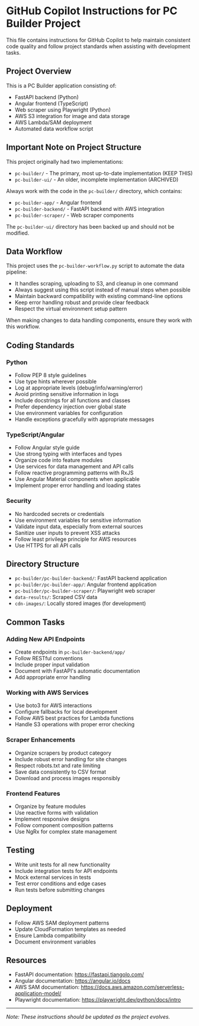 # GitHub Copilot Instructions for PC Builder Project

This file contains instructions for GitHub Copilot to help maintain consistent code quality and follow project standards when assisting with development tasks.

## Project Overview

This is a PC Builder application consisting of:
- FastAPI backend (Python)
- Angular frontend (TypeScript)
- Web scraper using Playwright (Python)
- AWS S3 integration for image and data storage
- AWS Lambda/SAM deployment
- Automated data workflow script

## Important Note on Project Structure

This project originally had two implementations:
- `pc-builder/` - The primary, most up-to-date implementation (KEEP THIS)
- `pc-builder-ui/` - An older, incomplete implementation (ARCHIVED)

Always work with the code in the `pc-builder/` directory, which contains:
- `pc-builder-app/` - Angular frontend
- `pc-builder-backend/` - FastAPI backend with AWS integration
- `pc-builder-scraper/` - Web scraper components

The `pc-builder-ui/` directory has been backed up and should not be modified.

## Data Workflow

This project uses the `pc-builder-workflow.py` script to automate the data pipeline:

- It handles scraping, uploading to S3, and cleanup in one command
- Always suggest using this script instead of manual steps when possible
- Maintain backward compatibility with existing command-line options
- Keep error handling robust and provide clear feedback
- Respect the virtual environment setup pattern

When making changes to data handling components, ensure they work with this workflow.

## Coding Standards

### Python

- Follow PEP 8 style guidelines
- Use type hints wherever possible
- Log at appropriate levels (debug/info/warning/error)
- Avoid printing sensitive information in logs
- Include docstrings for all functions and classes
- Prefer dependency injection over global state
- Use environment variables for configuration
- Handle exceptions gracefully with appropriate messages

### TypeScript/Angular

- Follow Angular style guide
- Use strong typing with interfaces and types
- Organize code into feature modules
- Use services for data management and API calls
- Follow reactive programming patterns with RxJS
- Use Angular Material components when applicable
- Implement proper error handling and loading states

### Security

- No hardcoded secrets or credentials
- Use environment variables for sensitive information
- Validate input data, especially from external sources
- Sanitize user inputs to prevent XSS attacks
- Follow least privilege principle for AWS resources
- Use HTTPS for all API calls

## Directory Structure

- `pc-builder/pc-builder-backend/`: FastAPI backend application
- `pc-builder/pc-builder-app/`: Angular frontend application
- `pc-builder/pc-builder-scraper/`: Playwright web scraper
- `data-results/`: Scraped CSV data
- `cdn-images/`: Locally stored images (for development)

## Common Tasks

### Adding New API Endpoints

- Create endpoints in `pc-builder-backend/app/`
- Follow RESTful conventions
- Include proper input validation
- Document with FastAPI's automatic documentation
- Add appropriate error handling

### Working with AWS Services

- Use boto3 for AWS interactions
- Configure fallbacks for local development
- Follow AWS best practices for Lambda functions
- Handle S3 operations with proper error checking

### Scraper Enhancements

- Organize scrapers by product category
- Include robust error handling for site changes
- Respect robots.txt and rate limiting
- Save data consistently to CSV format
- Download and process images responsibly

### Frontend Features

- Organize by feature modules
- Use reactive forms with validation
- Implement responsive designs
- Follow component composition patterns
- Use NgRx for complex state management

## Testing

- Write unit tests for all new functionality
- Include integration tests for API endpoints
- Mock external services in tests
- Test error conditions and edge cases
- Run tests before submitting changes

## Deployment

- Follow AWS SAM deployment patterns
- Update CloudFormation templates as needed
- Ensure Lambda compatibility
- Document environment variables

## Resources

- FastAPI documentation: https://fastapi.tiangolo.com/
- Angular documentation: https://angular.io/docs
- AWS SAM documentation: https://docs.aws.amazon.com/serverless-application-model/
- Playwright documentation: https://playwright.dev/python/docs/intro

---

*Note: These instructions should be updated as the project evolves.*

